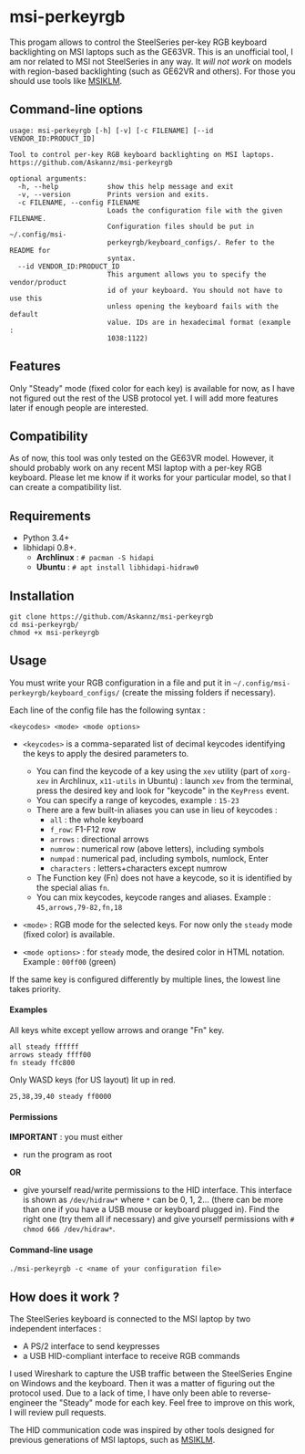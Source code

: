 msi-perkeyrgb
==================

This progam allows to control the SteelSeries per-key RGB keyboard backlighting on MSI laptops such as the GE63VR. This is an unofficial tool, I am nor related to MSI not SteelSeries in any way. It *will not work* on models with region-based backlighting (such as GE62VR and others). For those you should use tools like [MSIKLM](https://github.com/Gibtnix/MSIKLM).

Command-line options
----------

```
usage: msi-perkeyrgb [-h] [-v] [-c FILENAME] [--id VENDOR_ID:PRODUCT_ID]

Tool to control per-key RGB keyboard backlighting on MSI laptops.
https://github.com/Askannz/msi-perkeyrgb

optional arguments:
  -h, --help            show this help message and exit
  -v, --version         Prints version and exits.
  -c FILENAME, --config FILENAME
                        Loads the configuration file with the given FILENAME.
                        Configuration files should be put in ~/.config/msi-
                        perkeyrgb/keyboard_configs/. Refer to the README for
                        syntax.
  --id VENDOR_ID:PRODUCT_ID
                        This argument allows you to specify the vendor/product
                        id of your keyboard. You should not have to use this
                        unless opening the keyboard fails with the default
                        value. IDs are in hexadecimal format (example :
                        1038:1122)
```

Features
----------
Only "Steady" mode (fixed color for each key) is available for now, as I have not figured out the rest of the USB protocol yet. I will add more features later if enough people are interested.


Compatibility
----------

As of now, this tool was only tested on the GE63VR model. However, it should probably work on any recent MSI laptop with a per-key RGB keyboard. Please let me know if it works for your particular model, so that I can create a compatibility list.

Requirements
----------

* Python 3.4+
* libhidapi 0.8+.
	* **Archlinux** : `# pacman -S hidapi`
	* **Ubuntu** : `# apt install libhidapi-hidraw0`

Installation
----------

```
git clone https://github.com/Askannz/msi-perkeyrgb
cd msi-perkeyrgb/
chmod +x msi-perkeyrgb
```

Usage
----------

You must write your RGB configuration in a file and put it in `~/.config/msi-perkeyrgb/keyboard_configs/` (create the missing folders if necessary).

Each line of the config file has the following syntax :

```
<keycodes> <mode> <mode options>
```

* `<keycodes>` is a comma-separated list of decimal keycodes identifying the keys to apply the desired parameters to.
	* You can find the keycode of a key using the `xev` utility (part of `xorg-xev` in Archlinux, `x11-utils` in Ubuntu) : launch `xev` from the terminal, press the desired key and look for "keycode" in the `KeyPress` event.
	* You can specify a range of keycodes, example : `15-23`
	* There are a few built-in aliases you can use in lieu of keycodes :
		* `all` : the whole keyboard
		* `f_row`: F1-F12 row
		* `arrows` : directional arrows
		* `numrow` : numerical row (above letters), including symbols
		* `numpad` : numerical pad, including symbols, numlock, Enter
		* `characters` : letters+characters except numrow
	* The Function key (Fn) does not have a keycode, so it is identified by the special alias `fn`.
	* You can mix keycodes, keycode ranges and aliases. Example : `45,arrows,79-82,fn,18`

* `<mode>` : RGB mode for the selected keys. For now only the `steady` mode (fixed color) is available.

* `<mode options>` : for `steady` mode, the desired color in HTML notation. Example : `00ff00` (green)


If the same key is configured differently by multiple lines, the lowest line takes priority.

#### Examples

All keys white except yellow arrows and orange "Fn" key.
```
all steady ffffff
arrows steady ffff00
fn steady ffc800
```

Only WASD keys (for US layout) lit up in red.
```
25,38,39,40 steady ff0000
```

#### Permissions

**IMPORTANT** : you must either

* run the program as root

**OR**

* give yourself read/write permissions to the HID interface. This interface is shown as `/dev/hidraw*` where `*` can be 0, 1, 2... (there can be more than one if you have a USB mouse or keyboard plugged in). Find the right one (try them all if necessary) and give yourself permissions with `# chmod 666 /dev/hidraw*`.

#### Command-line usage

```
./msi-perkeyrgb -c <name of your configuration file>
```

How does it work ?
----------

The SteelSeries keyboard is connected to the MSI laptop by two independent interfaces :
* A PS/2 interface to send keypresses
* a USB HID-compliant interface to receive RGB commands

I used Wireshark to capture the USB traffic between the SteelSeries Engine on Windows and the keyboard. Then it was a matter of figuring out the protocol used. Due to a lack of time, I have only been able to reverse-engineer the "Steady" mode for each key. Feel free to improve on this work, I will review pull requests.

The HID communication code was inspired by other tools designed for previous generations of MSI laptops, such as [MSIKLM](https://github.com/Gibtnix/MSIKLM).
